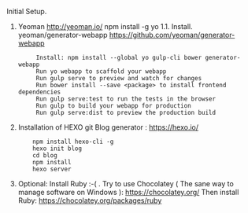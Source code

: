 Initial  Setup.
1. Yeoman    http://yeoman.io/
npm install -g yo
  1.1. Install.    yeoman/generator-webapp
    https://github.com/yeoman/generator-webapp

            Install: npm install --global yo gulp-cli bower generator-webapp
            Run yo webapp to scaffold your webapp
            Run gulp serve to preview and watch for changes
            Run bower install --save <package> to install frontend dependencies
            Run gulp serve:test to run the tests in the browser
            Run gulp to build your webapp for production
            Run gulp serve:dist to preview the production build

2.  Installation of  HEXO git  Blog generator :  https://hexo.io/

            npm install hexo-cli -g
            hexo init blog
            cd blog
            npm install
            hexo server

3. Optional:  Install Ruby :-(  .
            Try to use Chocolatey
            ( The sane way to manage software on Windows ):       https://chocolatey.org/
                Then install Ruby:      https://chocolatey.org/packages/ruby
